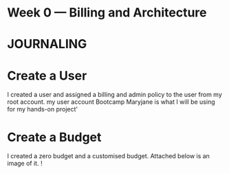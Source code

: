 # Week 0 — Billing and Architecture
# JOURNALING

# Create a User
I created a user and assigned a billing and admin policy to the user from my root account. my user account Bootcamp Maryjane is what I will be using for my hands-on project'

# Create a Budget
I created a zero budget and a customised budget. Attached below is an image of it.
!
